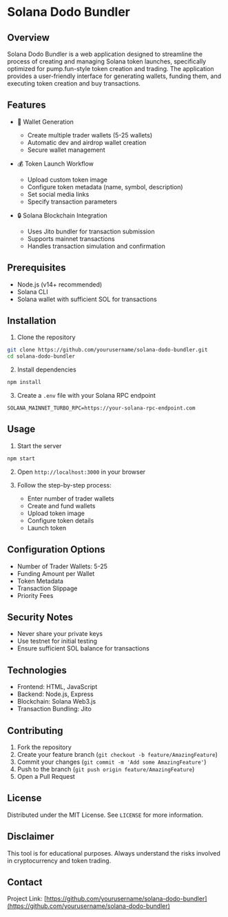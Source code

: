 # Solana Dodo Bundler

## Overview

Solana Dodo Bundler is a web application designed to streamline the process of creating and managing Solana token launches, specifically optimized for pump.fun-style token creation and trading. The application provides a user-friendly interface for generating wallets, funding them, and executing token creation and buy transactions.

## Features

- 🚀 Wallet Generation
  - Create multiple trader wallets (5-25 wallets)
  - Automatic dev and airdrop wallet creation
  - Secure wallet management

- 💰 Token Launch Workflow
  - Upload custom token image
  - Configure token metadata (name, symbol, description)
  - Set social media links
  - Specify transaction parameters

- 🔒 Solana Blockchain Integration
  - Uses Jito bundler for transaction submission
  - Supports mainnet transactions
  - Handles transaction simulation and confirmation

## Prerequisites

- Node.js (v14+ recommended)
- Solana CLI
- Solana wallet with sufficient SOL for transactions

## Installation

1. Clone the repository
```bash
git clone https://github.com/yourusername/solana-dodo-bundler.git
cd solana-dodo-bundler
```

2. Install dependencies
```bash
npm install
```

3. Create a `.env` file with your Solana RPC endpoint
```
SOLANA_MAINNET_TURBO_RPC=https://your-solana-rpc-endpoint.com
```

## Usage

1. Start the server
```bash
npm start
```

2. Open `http://localhost:3000` in your browser

3. Follow the step-by-step process:
   - Enter number of trader wallets
   - Create and fund wallets
   - Upload token image
   - Configure token details
   - Launch token

## Configuration Options

- Number of Trader Wallets: 5-25
- Funding Amount per Wallet
- Token Metadata
- Transaction Slippage
- Priority Fees

## Security Notes

- Never share your private keys
- Use testnet for initial testing
- Ensure sufficient SOL balance for transactions

## Technologies

- Frontend: HTML, JavaScript
- Backend: Node.js, Express
- Blockchain: Solana Web3.js
- Transaction Bundling: Jito

## Contributing

1. Fork the repository
2. Create your feature branch (`git checkout -b feature/AmazingFeature`)
3. Commit your changes (`git commit -m 'Add some AmazingFeature'`)
4. Push to the branch (`git push origin feature/AmazingFeature`)
5. Open a Pull Request

## License

Distributed under the MIT License. See `LICENSE` for more information.

## Disclaimer

This tool is for educational purposes. Always understand the risks involved in cryptocurrency and token trading.

## Contact

Project Link: [https://github.com/yourusername/solana-dodo-bundler](https://github.com/yourusername/solana-dodo-bundler)

